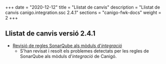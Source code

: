 +++
date        = "2020-12-12"
title       = "Llistat de canvis"
description = "Llistat de canvis canigo.integration.ssc 2.4.1"
sections    = "canigo-fwk-docs"
weight		= 2
+++

## Llistat de canvis versió 2.4.1

- [Revisió de regles SonarQube als mòduls d'_integració_](/noticies/2020-09-09-Revisio_regles_SonarQube_moduls_integracio/)
   - S'han revisat i resolt els problemes detectats per les regles de SonarQube als mòduls d'_integració_ de Canigó.
